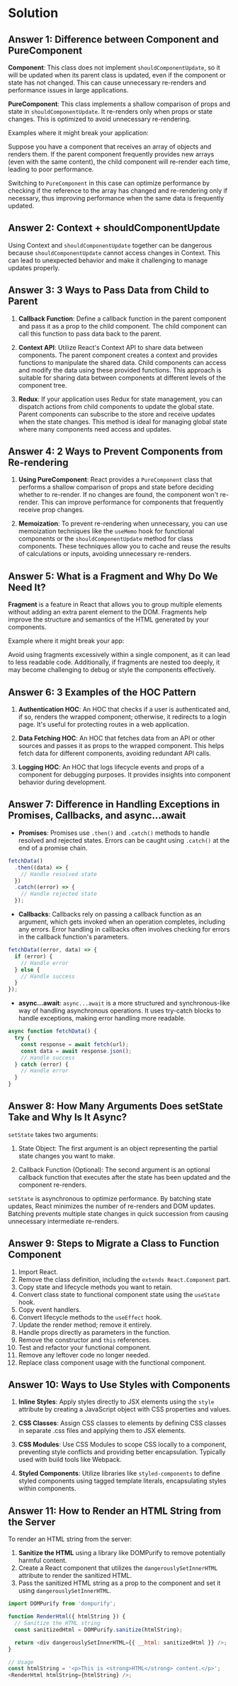 # Solution

## Answer 1: Difference between Component and PureComponent

**Component**: This class does not implement `shouldComponentUpdate`, so it will be updated when its parent class is updated, even if the component or state has not changed. This can cause unnecessary re-renders and performance issues in large applications.

**PureComponent**: This class implements a shallow comparison of props and state in `shouldComponentUpdate`. It re-renders only when props or state changes. This is optimized to avoid unnecessary re-rendering.

Examples where it might break your application:

Suppose you have a component that receives an array of objects and renders them. If the parent component frequently provides new arrays (even with the same content), the child component will re-render each time, leading to poor performance.

Switching to `PureComponent` in this case can optimize performance by checking if the reference to the array has changed and re-rendering only if necessary, thus improving performance when the same data is frequently updated.

## Answer 2: Context + shouldComponentUpdate

Using Context and `shouldComponentUpdate` together can be dangerous because `shouldComponentUpdate` cannot access changes in Context. This can lead to unexpected behavior and make it challenging to manage updates properly.

## Answer 3: 3 Ways to Pass Data from Child to Parent

1. **Callback Function**: Define a callback function in the parent component and pass it as a prop to the child component. The child component can call this function to pass data back to the parent.

2. **Context API**: Utilize React's Context API to share data between components. The parent component creates a context and provides functions to manipulate the shared data. Child components can access and modify the data using these provided functions. This approach is suitable for sharing data between components at different levels of the component tree.

3. **Redux**: If your application uses Redux for state management, you can dispatch actions from child components to update the global state. Parent components can subscribe to the store and receive updates when the state changes. This method is ideal for managing global state where many components need access and updates.

## Answer 4: 2 Ways to Prevent Components from Re-rendering

1. **Using PureComponent**: React provides a `PureComponent` class that performs a shallow comparison of props and state before deciding whether to re-render. If no changes are found, the component won't re-render. This can improve performance for components that frequently receive prop changes.

2. **Memoization**: To prevent re-rendering when unnecessary, you can use memoization techniques like the `useMemo` hook for functional components or the `shouldComponentUpdate` method for class components. These techniques allow you to cache and reuse the results of calculations or inputs, avoiding unnecessary re-renders.

## Answer 5: What is a Fragment and Why Do We Need It?

**Fragment** is a feature in React that allows you to group multiple elements without adding an extra parent element to the DOM. Fragments help improve the structure and semantics of the HTML generated by your components.

Example where it might break your app:

Avoid using fragments excessively within a single component, as it can lead to less readable code. Additionally, if fragments are nested too deeply, it may become challenging to debug or style the components effectively.

## Answer 6: 3 Examples of the HOC Pattern

1. **Authentication HOC**: An HOC that checks if a user is authenticated and, if so, renders the wrapped component; otherwise, it redirects to a login page. It's useful for protecting routes in a web application.

2. **Data Fetching HOC**: An HOC that fetches data from an API or other sources and passes it as props to the wrapped component. This helps fetch data for different components, avoiding redundant API calls.

3. **Logging HOC**: An HOC that logs lifecycle events and props of a component for debugging purposes. It provides insights into component behavior during development.

## Answer 7: Difference in Handling Exceptions in Promises, Callbacks, and async...await

- **Promises**: Promises use `.then()` and `.catch()` methods to handle resolved and rejected states. Errors can be caught using `.catch()` at the end of a promise chain.

```javascript
fetchData()
  .then((data) => {
    // Handle resolved state
  })
  .catch((error) => {
    // Handle rejected state
  });
```

- **Callbacks**: Callbacks rely on passing a callback function as an argument, which gets invoked when an operation completes, including any errors. Error handling in callbacks often involves checking for errors in the callback function's parameters.

```javascript
fetchData((error, data) => {
  if (error) {
    // Handle error
  } else {
    // Handle success
  }
});
```

- **async...await**: `async...await` is a more structured and synchronous-like way of handling asynchronous operations. It uses try-catch blocks to handle exceptions, making error handling more readable.

```javascript
async function fetchData() {
  try {
    const response = await fetch(url);
    const data = await response.json();
    // Handle success
  } catch (error) {
    // Handle error
  }
}
```

## Answer 8: How Many Arguments Does setState Take and Why Is It Async?

`setState` takes two arguments:

1. State Object: The first argument is an object representing the partial state changes you want to make.

2. Callback Function (Optional): The second argument is an optional callback function that executes after the state has been updated and the component re-renders.

`setState` is asynchronous to optimize performance. By batching state updates, React minimizes the number of re-renders and DOM updates. Batching prevents multiple state changes in quick succession from causing unnecessary intermediate re-renders.

## Answer 9: Steps to Migrate a Class to Function Component

1. Import React.
2. Remove the class definition, including the `extends React.Component` part.
3. Copy state and lifecycle methods you want to retain.
4. Convert class state to functional component state using the `useState` hook.
5. Copy event handlers.
6. Convert lifecycle methods to the `useEffect` hook.
7. Update the render method; remove it entirely.
8. Handle props directly as parameters in the function.
9. Remove the constructor and `this` references.
10. Test and refactor your functional component.
11. Remove any leftover code no longer needed.
12. Replace class component usage with the functional component.

## Answer 10: Ways to Use Styles with Components

1. **Inline Styles**: Apply styles directly to JSX elements using the `style` attribute by creating a JavaScript object with CSS properties and values.

2. **CSS Classes**: Assign CSS classes to elements by defining CSS classes in separate .css files and applying them to JSX elements.

3. **CSS Modules**: Use CSS Modules to scope CSS locally to a component, preventing style conflicts and providing better encapsulation. Typically used with build tools like Webpack.

4. **Styled Components**: Utilize libraries like `styled-components` to define styled components using tagged template literals, encapsulating styles within components.

## Answer 11: How to Render an HTML String from the Server

To render an HTML string from the server:

1. **Sanitize the HTML** using a library like DOMPurify to remove potentially harmful content.
2. Create a React component that utilizes the `dangerouslySetInnerHTML` attribute to render the sanitized HTML.
3. Pass the sanitized HTML string as a prop to the component and set it using `dangerouslySetInnerHTML`.

```javascript
import DOMPurify from 'dompurify';

function RenderHtml({ htmlString }) {
  // Sanitize the HTML string
  const sanitizedHtml = DOMPurify.sanitize(htmlString);

  return <div dangerouslySetInnerHTML={{ __html: sanitizedHtml }} />;
}

// Usage
const htmlString = '<p>This is <strong>HTML</strong> content.</p>';
<RenderHtml htmlString={htmlString} />;
